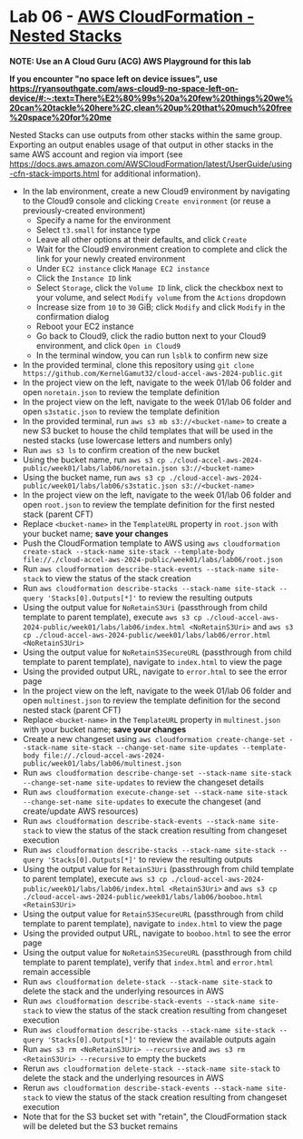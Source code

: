 # Lab 06 - [AWS CloudFormation - Nested Stacks](https://learn.acloud.guru/handson/7e6eecaa-283a-46d2-a1ad-8ec41c198250)

**NOTE: Use an A Cloud Guru (ACG) AWS Playground for this lab**

**If you encounter "no space left on device issues", use https://ryansouthgate.com/aws-cloud9-no-space-left-on-device/#:~:text=There%E2%80%99s%20a%20few%20things%20we%20can%20tackle%20here%2C,clean%20up%20that%20much%20free%20space%20for%20me**

Nested Stacks can use outputs from other stacks within the same group. Exporting an output enables usage of that output in other stacks in the same AWS account and region via import (see https://docs.aws.amazon.com/AWSCloudFormation/latest/UserGuide/using-cfn-stack-imports.html for additional information).

* In the lab environment, create a new Cloud9 environment by navigating to the Cloud9 console and clicking `Create environment` (or reuse a previously-created environment)
    - Specify a name for the environment
    - Select `t3.small` for instance type
    - Leave all other options at their defaults, and click `Create`
    - Wait for the Cloud9 environment creation to complete and click the link for your newly created environment
    - Under `EC2 instance` click `Manage EC2 instance`
    - Click the `Instance ID` link
    - Select `Storage`, click the `Volume ID` link, click the checkbox next to your volume, and select `Modify volume` from the `Actions` dropdown
    - Increase size from `10` to `30` GiB; click `Modify` and click `Modify` in the confirmation dialog
    - Reboot your EC2 instance
    - Go back to Cloud9, click the radio button next to your Cloud9 environment, and click `Open in Cloud9`
    - In the terminal window, you can run `lsblk` to confirm new size
* In the provided terminal, clone this repository using `git clone https://github.com/KernelGamut32/cloud-accel-aws-2024-public.git`
* In the project view on the left, navigate to the week 01/lab 06 folder and open `noretain.json` to review the template definition
* In the project view on the left, navigate to the week 01/lab 06 folder and open `s3static.json` to review the template definition
* In the provided terminal, run `aws s3 mb s3://<bucket-name>` to create a new S3 bucket to house the child templates that will be used in the nested stacks (use lowercase letters and numbers only)
* Run `aws s3 ls` to confirm creation of the new bucket
* Using the bucket name, run `aws s3 cp ./cloud-accel-aws-2024-public/week01/labs/lab06/noretain.json s3://<bucket-name>`
* Using the bucket name, run `aws s3 cp ./cloud-accel-aws-2024-public/week01/labs/lab06/s3static.json s3://<bucket-name>`
* In the project view on the left, navigate to the week 01/lab 06 folder and open `root.json` to review the template definition for the first nested stack (parent CFT)
* Replace `<bucket-name>` in the `TemplateURL` property in `root.json` with your bucket name; **save your changes**
* Push the CloudFormation template to AWS using `aws cloudformation create-stack --stack-name site-stack --template-body file://./cloud-accel-aws-2024-public/week01/labs/lab06/root.json`
* Run `aws cloudformation describe-stack-events --stack-name site-stack` to view the status of the stack creation
* Run `aws cloudformation describe-stacks --stack-name site-stack --query 'Stacks[0].Outputs[*]'` to review the resulting outputs
* Using the output value for `NoRetainS3Uri` (passthrough from child template to parent template), execute `aws s3 cp ./cloud-accel-aws-2024-public/week01/labs/lab06/index.html <NoRetainS3Uri>` and `aws s3 cp ./cloud-accel-aws-2024-public/week01/labs/lab06/error.html <NoRetainS3Uri>`
* Using the output value for `NoRetainS3SecureURL` (passthrough from child template to parent template), navigate to `index.html` to view the page
* Using the provided output URL, navigate to `error.html` to see the error page
* In the project view on the left, navigate to the week 01/lab 06 folder and open `multinest.json` to review the template definition for the second nested stack (parent CFT)
* Replace `<bucket-name>` in the `TemplateURL` property in `multinest.json` with your bucket name; **save your changes**
* Create a new changeset using `aws cloudformation create-change-set --stack-name site-stack --change-set-name site-updates --template-body file://./cloud-accel-aws-2024-public/week01/labs/lab06/multinest.json`
* Run `aws cloudformation describe-change-set --stack-name site-stack --change-set-name site-updates` to review the changeset details
* Run `aws cloudformation execute-change-set --stack-name site-stack --change-set-name site-updates` to execute the changeset (and create/update AWS resources)
* Run `aws cloudformation describe-stack-events --stack-name site-stack` to view the status of the stack creation resulting from changeset execution
* Run `aws cloudformation describe-stacks --stack-name site-stack --query 'Stacks[0].Outputs[*]'` to review the resulting outputs
* Using the output value for `RetainS3Uri` (passthrough from child template to parent template), execute `aws s3 cp ./cloud-accel-aws-2024-public/week01/labs/lab06/index.html <RetainS3Uri>` and `aws s3 cp ./cloud-accel-aws-2024-public/week01/labs/lab06/booboo.html <RetainS3Uri>`
* Using the output value for `RetainS3SecureURL` (passthrough from child template to parent template), navigate to `index.html` to view the page
* Using the provided output URL, navigate to `booboo.html` to see the error page
* Using the output value for `NoRetainS3SecureURL` (passthrough from child template to parent template), verify that `index.html` and `error.html` remain accessible
* Run `aws cloudformation delete-stack --stack-name site-stack` to delete the stack and the underlying resources in AWS
* Run `aws cloudformation describe-stack-events --stack-name site-stack` to view the status of the stack creation resulting from changeset execution
* Run `aws cloudformation describe-stacks --stack-name site-stack --query 'Stacks[0].Outputs[*]'` to review the available outputs again
* Run `aws s3 rm <NoRetainS3Uri> --recursive` and `aws s3 rm <RetainS3Uri> --recursive` to empty the buckets
* Rerun `aws cloudformation delete-stack --stack-name site-stack` to delete the stack and the underlying resources in AWS
* Rerun `aws cloudformation describe-stack-events --stack-name site-stack` to view the status of the stack creation resulting from changeset execution
* Note that for the S3 bucket set with "retain", the CloudFormation stack will be deleted but the S3 bucket remains
